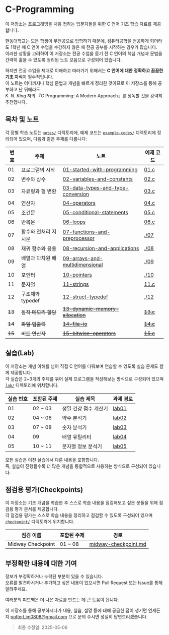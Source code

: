 # C-Programming

이 저장소는 프로그래밍을 처음 접하는 입문자들을 위한 C 언어 기초 학습 자료를 제공합니다.

한동대학교는 모든 학생이 무전공으로 입학하기 때문에, 컴퓨터공학을 전공하게 되더라도 1학년 때 C 언어 수업을 수강하지 않은 채 전공 공부를 시작하는 경우가 많습니다.  
이러한 상황을 고려하여 이 저장소는 전공 수업을 듣기 전 C 언어의 핵심 개념과 문법을 간략히 훑을 수 있도록 정리된 노트 모음으로 구성되어 있습니다.

하지만 전공 수업을 제대로 이해하고 따라가기 위해서는 **C 언어에 대한 정확하고 꼼꼼한 기초 지식**이 필수적입니다.  
이 노트는 어디까지나 핵심 문법과 개념을 빠르게 정리한 것이므로 이 저장소를 통해 공부하고 난 뒤에라도  
_K. N. King_ 저의 『C Programming: A Modern Approach』를 정독할 것을 강력히 추천합니다.


## 목차 및 노트

각 장별 학습 노트는 [`notes/`](./notes) 디렉토리에, 예제 코드는 [`example-codes/`](./example-codes) 디렉토리에 정리되어 있으며, 다음과 같은 주제를 다룹니다:

| 번호   | 주제                        | 노트                                                                            | 예제 코드                      |
|--------|-----------------------------|---------------------------------------------------------------------------------|--------------------------------|
| 01     | 프로그램의 시작             | [01-started-with-programming](notes/01-started-with-programming.md)             | [01.c](example-codes/01.c)     |
| 02     | 변수와 상수                 | [02-variables-and-constants](notes/02-variables-and-constants.md)               | [02.c](example-codes/02.c)     |
| 03     | 자료형과 형 변환            | [03-data-types-and-type-conversion](notes/03-data-types-and-type-conversion.md) | [03.c](example-codes/03.c)     |
| 04     | 연산자                      | [04-operators](notes/04-operators.md)                                           | [04.c](example-codes/04.c)     |
| 05     | 조건문                      | [05-conditional-statements](notes/05-conditional-statements.md)                 | [05.c](example-codes/05.c)     |
| 06     | 반복문                      | [06-loops](notes/06-loops.md)                                                   | [06.c](example-codes/06.c)     |
| 07     | 함수와 전처리 지시문        | [07-functions-and-preprocessor](notes/07-functions-and-preprocessor.md)         | [./07](example-codes/07)       |
| 08     | 재귀 함수와 응용            | [08-recursion-and-applications](notes/08-recursion-and-applications.md)         | [./08](example-codes/08)       |
| 09     | 배열과 다차원 배열          | [09-arrays-and-multidimensional](notes/09-arrays-and-multidimensional.md)       | [./09](example-codes/09)       |
| 10     | 포인터                      | [10-pointers](notes/10-pointers.md)                                             | [./10](example-codes/10)       |
| 11     | 문자열                      | [11-strings](notes/11-strings.md)                                               | [11.c](example-codes/11.c)     |
| 12     | 구조체와 typedef            | [12-struct-typedef](notes/12-struct-typedef.md)                                 | [./12](example-codes/12)       |
| ~~13~~ | ~~동적 메모리 할당~~        | ~~[13-dynamic-memory-allocation](notes/13-dynamic-memory-allocation.md)~~       | ~~[13.c](example-codes/13.c)~~ |
| ~~14~~ | ~~파일 입출력~~             | ~~[14-file-io](notes/14-file-io.md)~~                                           | ~~[14.c](example-codes/14.c)~~ |
| ~~15~~ | ~~비트 연산자~~             | ~~[15-bitwise-operators](notes/15-bitwise-operators.md)~~                       | ~~[15.c](example-codes/15.c)~~ |

## 실습(Lab)

이 저장소는 개념 이해를 넘어 직접 C 언어를 다뤄보며 연습할 수 있도록 실습 문제도 함께 제공합니다.  
각 실습은 2~3개의 주제를 묶어 실제 프로그램을 작성해보는 방식으로 구성되어 있으며 [`lab/`](./lab) 디렉토리에 위치합니다.

| 실습 번호 | 포함된 주제 |       실습 제목       |     과제 경로      |
|-----------|-------------|-----------------------|--------------------|
|     01    |   02 ~ 03   | 정밀 건강 점수 계산기 | [lab01](lab/lab01) |
|     02    |   04 ~ 06   | 약수 분석기           | [lab02](lab/lab02) |
|     03    |   07 ~ 08   | 숫자 분석기           | [lab03](lab/lab03) |
|     04    |     09      | 배열 유틸리티         | [lab04](lab/lab04) |
|     05    |   10 ~ 11   | 문자열 정보 분석기    | [lab05](lab/lab05) |


모든 실습은 이전 실습에서 다룬 내용을 포함합니다.  
즉, 실습이 진행될수록 더 많은 개념을 통합적으로 사용하는 방식으로 구성되어 있습니다.

## 점검용 평가(Checkpoints)

이 저장소는 기초 개념을 학습한 후 스스로 학습 내용을 점검해보고 싶은 분들을 위해 점검용 평가 문서를 제공합니다.  
각 점검용 평가는 스스로 학습 내용을 정리하고 점검할 수 있도록 구성되어 있으며 [`checkpoint/`](./checkpoint) 디렉토리에 위치합니다.

| 점검 이름         | 포함된 주제 | 경로                                                       |
|-------------------|-------------|------------------------------------------------------------|
| Midway Checkpoint | 01 ~ 08     | [midway-checkpoint.md](./checkpoint/midway-checkpoint.md) |

## 부정확한 내용에 대한 기여

정보가 부정확하거나 누락된 부분이 있을 수 있습니다.  
오류를 발견하시거나 추가하고 싶은 내용이 있으시면 Pull Request 또는 Issue를 통해 알려주세요.

여러분의 피드백은 더 나은 자료를 만드는 데 큰 도움이 됩니다.

이 저장소를 통해 공부하시다가 내용, 실습, 설명 등에 대해 궁금한 점이 생기면
언제든지 potterLim0808@gmail.com 으로 문의 주시면 성실히 답변드리겠습니다.

> 최종 수정일: 2025-05-06
